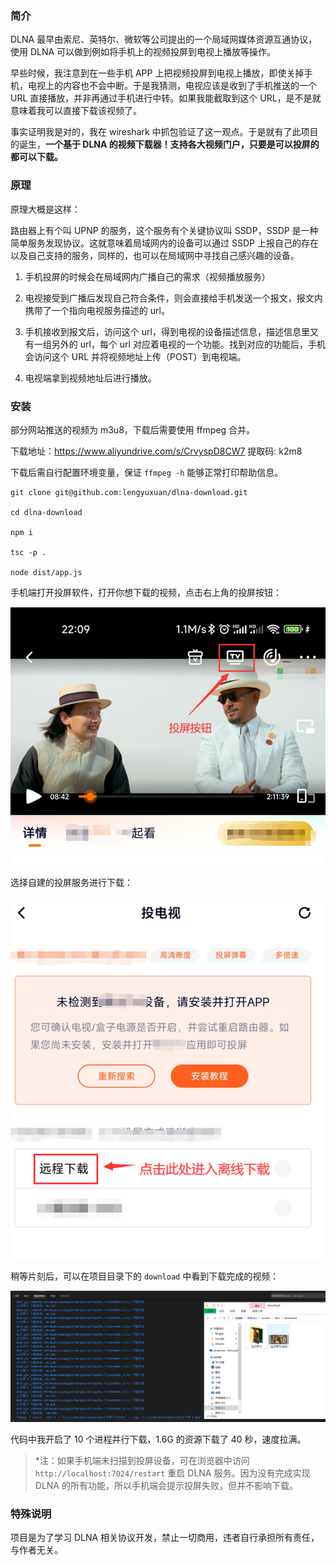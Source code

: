 ### 简介

DLNA 最早由索尼、英特尔、微软等公司提出的一个局域网媒体资源互通协议，使用 DLNA 可以做到例如将手机上的视频投屏到电视上播放等操作。

早些时候，我注意到在一些手机 APP 上把视频投屏到电视上播放，即使关掉手机，电视上的内容也不会中断。于是我猜测，电视应该是收到了手机推送的一个 URL 直接播放，并非再通过手机进行中转。如果我能截取到这个 URL，是不是就意味着我可以直接下载该视频了。

事实证明我是对的，我在 wireshark 中抓包验证了这一观点。于是就有了此项目的诞生，**一个基于 DLNA 的视频下载器！支持各大视频门户，只要是可以投屏的都可以下载。**

### 原理

原理大概是这样：

路由器上有个叫 UPNP 的服务，这个服务有个关键协议叫 SSDP，SSDP 是一种简单服务发现协议。这就意味着局域网内的设备可以通过 SSDP 上报自己的存在以及自己支持的服务，同样的，也可以在局域网中寻找自己感兴趣的设备。

1. 手机投屏的时候会在局域网内广播自己的需求（视频播放服务）

2. 电视接受到广播后发现自己符合条件，则会直接给手机发送一个报文，报文内携带了一个指向电视服务描述的 url。

3. 手机接收到报文后，访问这个 url，得到电视的设备描述信息，描述信息里又有一组另外的 url，每个 url 对应着电视的一个功能。找到对应的功能后，手机会访问这个 URL 并将视频地址上传（POST）到电视端。

4. 电视端拿到视频地址后进行播放。

### 安装

部分网站推送的视频为 m3u8，下载后需要使用 ffmpeg 合并。

下载地址：https://www.aliyundrive.com/s/CrvyspD8CW7 提取码: k2m8

下载后需自行配置环境变量，保证 `ffmpeg -h` 能够正常打印帮助信息。

```shell
git clone git@github.com:lengyuxuan/dlna-download.git

cd dlna-download

npm i

tsc -p .

node dist/app.js

```

手机端打开投屏软件，打开你想下载的视频，点击右上角的投屏按钮：

![](./doc/1.png)

选择自建的投屏服务进行下载：

![](./doc/2.png)

稍等片刻后，可以在项目目录下的 `download` 中看到下载完成的视频：

![](./doc/3.png)

代码中我开启了 10 个进程并行下载，1.6G 的资源下载了 40 秒，速度拉满。

> *注：如果手机端未扫描到投屏设备，可在浏览器中访问 `http://localhost:7024/restart` 重启 DLNA 服务。因为没有完成实现 DLNA 的所有功能，所以手机端会提示投屏失败，但并不影响下载。

### 特殊说明

项目是为了学习 DLNA 相关协议开发，禁止一切商用，违者自行承担所有责任，与作者无关。
